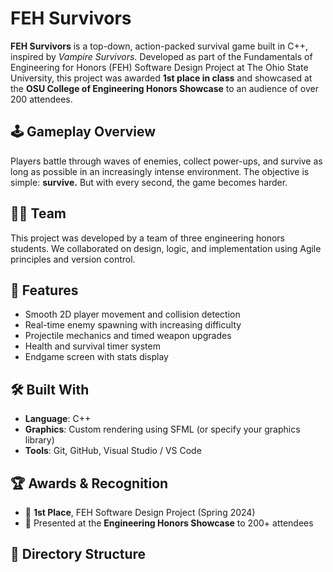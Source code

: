 # FEH Survivors

**FEH Survivors** is a top-down, action-packed survival game built in C++, inspired by *Vampire Survivors*. Developed as part of the Fundamentals of Engineering for Honors (FEH) Software Design Project at The Ohio State University, this project was awarded **1st place in class** and showcased at the **OSU College of Engineering Honors Showcase** to an audience of over 200 attendees.

## 🕹️ Gameplay Overview

Players battle through waves of enemies, collect power-ups, and survive as long as possible in an increasingly intense environment. The objective is simple: **survive.** But with every second, the game becomes harder.

## 👩‍💻 Team

This project was developed by a team of three engineering honors students. We collaborated on design, logic, and implementation using Agile principles and version control.

## 🚀 Features

- Smooth 2D player movement and collision detection
- Real-time enemy spawning with increasing difficulty
- Projectile mechanics and timed weapon upgrades
- Health and survival timer system
- Endgame screen with stats display

## 🛠️ Built With

- **Language**: C++
- **Graphics**: Custom rendering using SFML (or specify your graphics library)
- **Tools**: Git, GitHub, Visual Studio / VS Code

## 🏆 Awards & Recognition

- 🥇 **1st Place**, FEH Software Design Project (Spring 2024)
- 📣 Presented at the **Engineering Honors Showcase** to 200+ attendees

## 📂 Directory Structure
